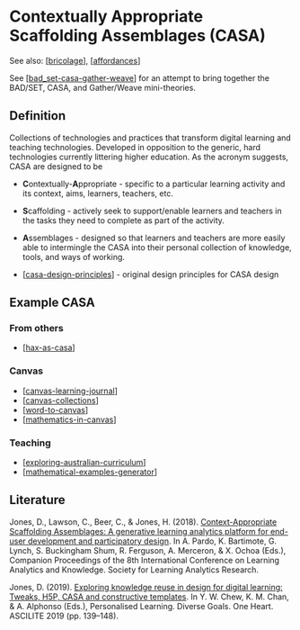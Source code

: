 # Contextually Appropriate Scaffolding Assemblages (CASA)

See also: [[bricolage]], [[affordances]]

See [[bad_set-casa-gather-weave]] for an attempt to bring together the BAD/SET, CASA, and Gather/Weave mini-theories.

## Definition

Collections of technologies and practices that transform digital learning and teaching technologies. Developed in opposition to the generic, hard technologies currently littering higher education. As the acronym suggests, CASA are designed to be 

- **C**ontextually-**A**ppropriate - specific to a particular learning activity and its context, aims, learners, teachers, etc.
- **S**caffolding - actively seek to support/enable learners and teachers in the tasks they need to complete as part of the activity.
- **A**ssemblages - designed so that learners and teachers are more easily able to intermingle the CASA into their personal collection of knowledge, tools, and ways of working.

- [[casa-design-principles]] - original design principles for CASA design

## Example CASA

### From others

- [[hax-as-casa]]

### Canvas

- [[canvas-learning-journal]]
- [[canvas-collections]]
- [[word-to-canvas]]
- [[mathematics-in-canvas]]

### Teaching

- [[exploring-australian-curriculum]]
- [[mathematical-examples-generator]]

## Literature

Jones, D., Lawson, C., Beer, C., & Jones, H. (2018). [Context-Appropriate Scaffolding Assemblages: A generative learning analytics platform for end-user development and participatory design](http://djon.es/blog/2018/02/02/context-appropriate-scaffolding-assemblages-a-generative-learning-analytics-platform-for-end-user-development-and-participatory-design/). In A. Pardo, K. Bartimote, G. Lynch, S. Buckingham Shum, R. Ferguson, A. Merceron, & X. Ochoa (Eds.), Companion Proceedings of the 8th International Conference on Learning Analytics and Knowledge. Society for Learning Analytics Research.

Jones, D. (2019). [Exploring knowledge reuse in design for digital learning: Tweaks, H5P, CASA and constructive templates](https://djon.es/blog/2019/08/08/exploring-knowledge-reuse-in-design-for-digital-learning-tweaks-h5p-constructive-templates-and-casa/). In Y. W. Chew, K. M. Chan, & A. Alphonso (Eds.), Personalised Learning. Diverse Goals. One Heart. ASCILITE 2019 (pp. 139–148).

[//begin]: # "Autogenerated link references for markdown compatibility"
[bricolage]: ../Bricolage/bricolage "Bricolage"
[affordances]: ../Affordances/affordances "Affordances"
[bad_set-casa-gather-weave]: bad_set-casa-gather-weave "The relationships between BAD/SET, CASA, and Gather/Weave"
[casa-design-principles]: casa-design-principles "Design principles for Context-Appropriate Scaffolding Assemblages (CASA)"
[hax-as-casa]: CASA/hax-as-casa "H-A-X as CASA?"
[canvas-learning-journal]: CASA/canvas-learning-journal "Canvas Learning Journal"
[canvas-collections]: CASA/canvas-collections "Canvas Collections"
[word-to-canvas]: CASA/word-to-canvas "Word to Canvas"
[mathematics-in-canvas]: mathematics-in-canvas "Mathematics in Canvas"
[exploring-australian-curriculum]: ../Python/exploring-australian-curriculum "Exploring australian curriculum"
[mathematical-examples-generator]: mathematical-examples-generator "Mathematical Examples Generator"
[//end]: # "Autogenerated link references"